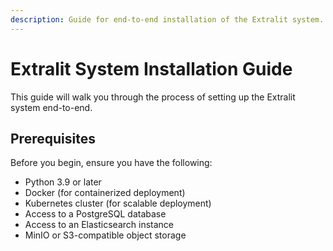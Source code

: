 ```yaml
---
description: Guide for end-to-end installation of the Extralit system.
---
```


# Extralit System Installation Guide

This guide will walk you through the process of setting up the Extralit system end-to-end.

## Prerequisites

Before you begin, ensure you have the following:

- Python 3.9 or later
- Docker (for containerized deployment)
- Kubernetes cluster (for scalable deployment)
- Access to a PostgreSQL database
- Access to an Elasticsearch instance
- MinIO or S3-compatible object storage
